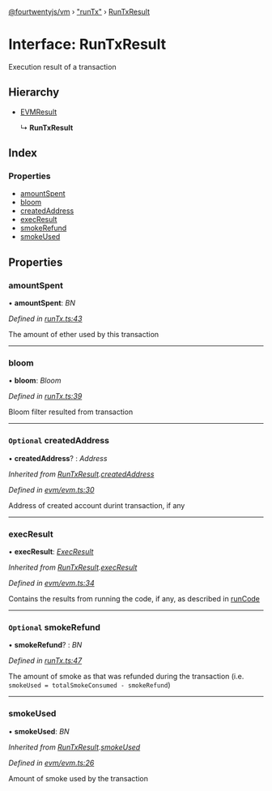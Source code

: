 [@fourtwentyjs/vm](../README.md) › ["runTx"](../modules/_runtx_.md) › [RunTxResult](_runtx_.runtxresult.md)

# Interface: RunTxResult

Execution result of a transaction

## Hierarchy

* [EVMResult](_evm_evm_.evmresult.md)

  ↳ **RunTxResult**

## Index

### Properties

* [amountSpent](_runtx_.runtxresult.md#amountspent)
* [bloom](_runtx_.runtxresult.md#bloom)
* [createdAddress](_runtx_.runtxresult.md#optional-createdaddress)
* [execResult](_runtx_.runtxresult.md#execresult)
* [smokeRefund](_runtx_.runtxresult.md#optional-smokerefund)
* [smokeUsed](_runtx_.runtxresult.md#smokeused)

## Properties

###  amountSpent

• **amountSpent**: *BN*

*Defined in [runTx.ts:43](https://github.com/420integrated/fourtwentyjs-vm/blob/master/packages/vm/lib/runTx.ts#L43)*

The amount of ether used by this transaction

___

###  bloom

• **bloom**: *Bloom*

*Defined in [runTx.ts:39](https://github.com/420integrated/fourtwentyjs-vm/blob/master/packages/vm/lib/runTx.ts#L39)*

Bloom filter resulted from transaction

___

### `Optional` createdAddress

• **createdAddress**? : *Address*

*Inherited from [RunTxResult](_runtx_.runtxresult.md).[createdAddress](_runtx_.runtxresult.md#optional-createdaddress)*

*Defined in [evm/evm.ts:30](https://github.com/420integrated/fourtwentyjs-vm/blob/master/packages/vm/lib/evm/evm.ts#L30)*

Address of created account durint transaction, if any

___

###  execResult

• **execResult**: *[ExecResult](_evm_evm_.execresult.md)*

*Inherited from [RunTxResult](_runtx_.runtxresult.md).[execResult](_runtx_.runtxresult.md#execresult)*

*Defined in [evm/evm.ts:34](https://github.com/420integrated/fourtwentyjs-vm/blob/master/packages/vm/lib/evm/evm.ts#L34)*

Contains the results from running the code, if any, as described in [runCode](../classes/_index_.vm.md#runcode)

___

### `Optional` smokeRefund

• **smokeRefund**? : *BN*

*Defined in [runTx.ts:47](https://github.com/420integrated/fourtwentyjs-vm/blob/master/packages/vm/lib/runTx.ts#L47)*

The amount of smoke as that was refunded during the transaction (i.e. `smokeUsed = totalSmokeConsumed - smokeRefund`)

___

###  smokeUsed

• **smokeUsed**: *BN*

*Inherited from [RunTxResult](_runtx_.runtxresult.md).[smokeUsed](_runtx_.runtxresult.md#smokeused)*

*Defined in [evm/evm.ts:26](https://github.com/420integrated/fourtwentyjs-vm/blob/master/packages/vm/lib/evm/evm.ts#L26)*

Amount of smoke used by the transaction
